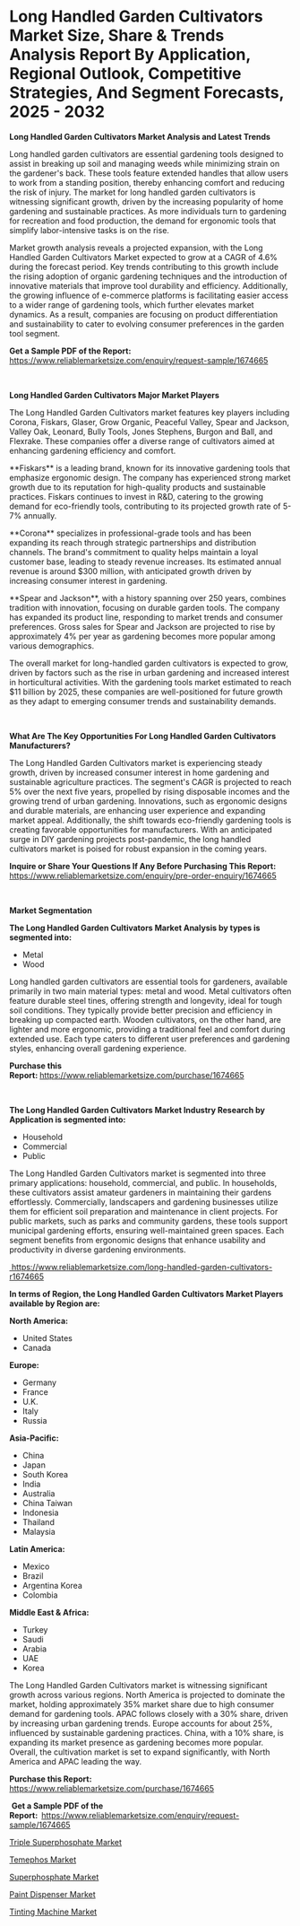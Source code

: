 <p><h1>Long Handled Garden Cultivators Market Size, Share & Trends Analysis Report By Application, Regional Outlook, Competitive Strategies, And Segment Forecasts, 2025 - 2032</h1></p><p><strong>Long Handled Garden Cultivators Market Analysis and Latest Trends</strong></p>
<p><p>Long handled garden cultivators are essential gardening tools designed to assist in breaking up soil and managing weeds while minimizing strain on the gardener's back. These tools feature extended handles that allow users to work from a standing position, thereby enhancing comfort and reducing the risk of injury. The market for long handled garden cultivators is witnessing significant growth, driven by the increasing popularity of home gardening and sustainable practices. As more individuals turn to gardening for recreation and food production, the demand for ergonomic tools that simplify labor-intensive tasks is on the rise.</p><p>Market growth analysis reveals a projected expansion, with the Long Handled Garden Cultivators Market expected to grow at a CAGR of 4.6% during the forecast period. Key trends contributing to this growth include the rising adoption of organic gardening techniques and the introduction of innovative materials that improve tool durability and efficiency. Additionally, the growing influence of e-commerce platforms is facilitating easier access to a wider range of gardening tools, which further elevates market dynamics. As a result, companies are focusing on product differentiation and sustainability to cater to evolving consumer preferences in the garden tool segment.</p></p>
<p><strong>Get a Sample PDF of the Report:&nbsp;</strong> <a href="https://www.reliablemarketsize.com/enquiry/request-sample/1674665?utm_campaign=2130&utm_medium=2&utm_source=Github&utm_content=ia&utm_term=25032025&utm_id=long-handled-garden-cultivators">https://www.reliablemarketsize.com/enquiry/request-sample/1674665</a></p>
<p>&nbsp;</p>
<p><strong>Long Handled Garden Cultivators Major Market Players</strong></p>
<p><p>The Long Handled Garden Cultivators market features key players including Corona, Fiskars, Glaser, Grow Organic, Peaceful Valley, Spear and Jackson, Valley Oak, Leonard, Bully Tools, Jones Stephens, Burgon and Ball, and Flexrake. These companies offer a diverse range of cultivators aimed at enhancing gardening efficiency and comfort.</p><p>**Fiskars** is a leading brand, known for its innovative gardening tools that emphasize ergonomic design. The company has experienced strong market growth due to its reputation for high-quality products and sustainable practices. Fiskars continues to invest in R&D, catering to the growing demand for eco-friendly tools, contributing to its projected growth rate of 5-7% annually.</p><p>**Corona** specializes in professional-grade tools and has been expanding its reach through strategic partnerships and distribution channels. The brand's commitment to quality helps maintain a loyal customer base, leading to steady revenue increases. Its estimated annual revenue is around $300 million, with anticipated growth driven by increasing consumer interest in gardening.</p><p>**Spear and Jackson**, with a history spanning over 250 years, combines tradition with innovation, focusing on durable garden tools. The company has expanded its product line, responding to market trends and consumer preferences. Gross sales for Spear and Jackson are projected to rise by approximately 4% per year as gardening becomes more popular among various demographics.</p><p>The overall market for long-handled garden cultivators is expected to grow, driven by factors such as the rise in urban gardening and increased interest in horticultural activities. With the gardening tools market estimated to reach $11 billion by 2025, these companies are well-positioned for future growth as they adapt to emerging consumer trends and sustainability demands.</p></p>
<p>&nbsp;</p>
<p><strong>What Are The Key Opportunities For Long Handled Garden Cultivators Manufacturers?</strong></p>
<p><p>The Long Handled Garden Cultivators market is experiencing steady growth, driven by increased consumer interest in home gardening and sustainable agriculture practices. The segment's CAGR is projected to reach 5% over the next five years, propelled by rising disposable incomes and the growing trend of urban gardening. Innovations, such as ergonomic designs and durable materials, are enhancing user experience and expanding market appeal. Additionally, the shift towards eco-friendly gardening tools is creating favorable opportunities for manufacturers. With an anticipated surge in DIY gardening projects post-pandemic, the long handled cultivators market is poised for robust expansion in the coming years.</p></p>
<p><strong>Inquire or Share Your Questions If Any Before Purchasing This Report:</strong> <a href="https://www.reliablemarketsize.com/enquiry/pre-order-enquiry/1674665?utm_campaign=2130&utm_medium=2&utm_source=Github&utm_content=ia&utm_term=25032025&utm_id=long-handled-garden-cultivators">https://www.reliablemarketsize.com/enquiry/pre-order-enquiry/1674665</a></p>
<p>&nbsp;</p>
<p><strong>Market Segmentation</strong></p>
<p><strong>The Long Handled Garden Cultivators Market Analysis by types is segmented into:</strong></p>
<p><ul><li>Metal</li><li>Wood</li></ul></p>
<p><p>Long handled garden cultivators are essential tools for gardeners, available primarily in two main material types: metal and wood. Metal cultivators often feature durable steel tines, offering strength and longevity, ideal for tough soil conditions. They typically provide better precision and efficiency in breaking up compacted earth. Wooden cultivators, on the other hand, are lighter and more ergonomic, providing a traditional feel and comfort during extended use. Each type caters to different user preferences and gardening styles, enhancing overall gardening experience.</p></p>
<p><strong>Purchase this Report:&nbsp;</strong><a href="https://www.reliablemarketsize.com/purchase/1674665?utm_campaign=2130&utm_medium=2&utm_source=Github&utm_content=ia&utm_term=25032025&utm_id=long-handled-garden-cultivators">https://www.reliablemarketsize.com/purchase/1674665</a></p>
<p>&nbsp;</p>
<p><strong>The Long Handled Garden Cultivators Market Industry Research by Application is segmented into:</strong></p>
<p><ul><li>Household</li><li>Commercial</li><li>Public</li></ul></p>
<p><p>The Long Handled Garden Cultivators market is segmented into three primary applications: household, commercial, and public. In households, these cultivators assist amateur gardeners in maintaining their gardens effortlessly. Commercially, landscapers and gardening businesses utilize them for efficient soil preparation and maintenance in client projects. For public markets, such as parks and community gardens, these tools support municipal gardening efforts, ensuring well-maintained green spaces. Each segment benefits from ergonomic designs that enhance usability and productivity in diverse gardening environments.</p></p>
<p><a href="https://www.reliablemarketsize.com/long-handled-garden-cultivators-r1674665?utm_campaign=2130&utm_medium=2&utm_source=Github&utm_content=ia&utm_term=25032025&utm_id=long-handled-garden-cultivators">&nbsp;https://www.reliablemarketsize.com/long-handled-garden-cultivators-r1674665</a></p>
<p><strong>In terms of Region, the Long Handled Garden Cultivators Market Players available by Region are:</strong></p>
<p>
    <p> <strong> North America: </strong>
        <ul>
            <li>United States</li>
            <li>Canada</li>
        </ul>
        </p> 
    <p> <strong> Europe: </strong>
        <ul>
            <li>Germany</li>
            <li>France</li>
            <li>U.K.</li>
            <li>Italy</li>
            <li>Russia</li>
        </ul>
        </p> 
    <p> <strong> Asia-Pacific: </strong>
        <ul>
            <li>China</li>
            <li>Japan</li>
            <li>South Korea</li>
            <li>India</li>
            <li>Australia</li>
            <li>China Taiwan</li>
            <li>Indonesia</li>
            <li>Thailand</li>
            <li>Malaysia</li>
        </ul>
        </p> 
    <p> <strong> Latin America: </strong>
        <ul>
            <li>Mexico</li>
            <li>Brazil</li>
            <li>Argentina Korea</li>
            <li>Colombia</li>
        </ul>
        </p> 
    <p> <strong> Middle East & Africa: </strong>
        <ul>
            <li>Turkey</li>
            <li>Saudi</li>
            <li>Arabia</li>
            <li>UAE</li>
            <li>Korea</li>
        </ul>
    </p>
    </p>
<p><p>The Long Handled Garden Cultivators market is witnessing significant growth across various regions. North America is projected to dominate the market, holding approximately 35% market share due to high consumer demand for gardening tools. APAC follows closely with a 30% share, driven by increasing urban gardening trends. Europe accounts for about 25%, influenced by sustainable gardening practices. China, with a 10% share, is expanding its market presence as gardening becomes more popular. Overall, the cultivation market is set to expand significantly, with North America and APAC leading the way.</p></p>
<p><strong>Purchase this Report: </strong><a href="https://www.reliablemarketsize.com/purchase/1674665?utm_campaign=2130&utm_medium=2&utm_source=Github&utm_content=ia&utm_term=25032025&utm_id=long-handled-garden-cultivators">https://www.reliablemarketsize.com/purchase/1674665</a></p>
<p>&nbsp;<strong>Get a Sample PDF of the Report:&nbsp;&nbsp;</strong><a href="https://www.reliablemarketsize.com/enquiry/request-sample/1674665?utm_campaign=2130&utm_medium=2&utm_source=Github&utm_content=ia&utm_term=25032025&utm_id=long-handled-garden-cultivators">https://www.reliablemarketsize.com/enquiry/request-sample/1674665</a></p>
<p><strong></strong></p>
<p><p><a href="https://github.com/santosh758595/Market-Research-Report-List-7/blob/main/triple-superphosphate-market.md?utm_campaign=2130&utm_medium=2&utm_source=Github&utm_content=ia&utm_term=25032025&utm_id=long-handled-garden-cultivators">Triple Superphosphate Market</a></p><p><a href="https://github.com/fallalenoswG/Market-Research-Report-List-1/blob/main/temephos-market.md?utm_campaign=2130&utm_medium=2&utm_source=Github&utm_content=ia&utm_term=25032025&utm_id=long-handled-garden-cultivators">Temephos Market</a></p><p><a href="https://github.com/haagarocapmj/Market-Research-Report-List-1/blob/main/superphosphate-market.md?utm_campaign=2130&utm_medium=2&utm_source=Github&utm_content=ia&utm_term=25032025&utm_id=long-handled-garden-cultivators">Superphosphate Market</a></p><p><a href="https://github.com/countpapajwp/Market-Research-Report-List-1/blob/main/paint-dispenser-market.md?utm_campaign=2130&utm_medium=2&utm_source=Github&utm_content=ia&utm_term=25032025&utm_id=long-handled-garden-cultivators">Paint Dispenser Market</a></p><p><a href="https://github.com/gfellcincot4/Market-Research-Report-List-1/blob/main/tinting-machine-market.md?utm_campaign=2130&utm_medium=2&utm_source=Github&utm_content=ia&utm_term=25032025&utm_id=long-handled-garden-cultivators">Tinting Machine Market</a></p></p>
